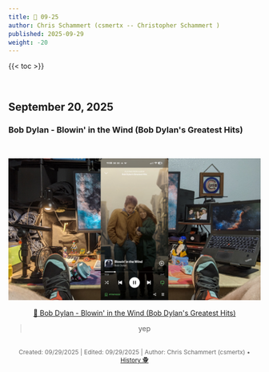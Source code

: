 ```yaml
---
title: 🎸 09-25
author: Chris Schammert (csmertx -- Christopher Schammert )
published: 2025-09-29
weight: -20
---
```


<!-- The content of this website was written by Christopher Schammert aka Chris Schammert -->

{{< toc >}}

<br />

## September 20, 2025
### Bob Dylan - Blowin' in the Wind (Bob Dylan's Greatest Hits)

<br />
<div style="text-align: center;">

![albumimg](/Blog/music/images/bob_dylan_bob_dylans_greatest_hits.jpg "Apocalyptica - Worlds Collide - Spotify Screenshot")
<br />

[🔗 Bob Dylan - Blowin' in the Wind (Bob Dylan's Greatest Hits)](https://www.youtube.com/watch?v=GjmG0tsvff0 "YouTube \ Bob Dylan - Blowin' in the Wind (Bob Dylan's Greatest Hits)")

> yep

<br />

<div style="text-align: center; font-size:12px; color:dimgray">
    Created: 09/29/2025 | Edited: 09/29/2025 | Author: Chris Schammert (csmertx) • 
    <a href="https://github.com/csmertx/csmertx.github.io/commits/main/content/Blog/music/2025/0925.md" 
       title="Github.com | csmertx \ csmertx.github.io \ commits \ main \ content \ Blog \ Music \ 2025 \ 09-2025">
       History 🕵️
    </a>
</div>
